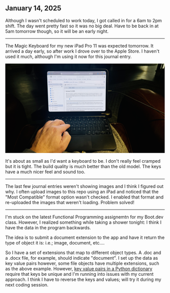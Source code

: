 ## January 14, 2025

Although I wasn't scheduled to work today, I got called in for a 6am to 2pm shift. The day went pretty fast so it was no big deal. Have to be back in at 5am tomorrow though, so it will be an early night.

---

The Magic Keyboard for my new iPad Pro 11 was expected tomorrow. It arrived a day early, so after work I drove over to the Apple Store. I haven't used it much, although I'm using it now for this journal entry. 

![Magic Keyboard and iPad Pro 11](../../../Images/IMG_1204.jpeg)

It's about as small as I'd want a keyboard to be. I don't really feel cramped but it is tight. The build quality is much better than the old model. The keys have a much nicer feel and sound too.

---

The last few journal entries weren't showing images and I think I figured out why. I often upload images to this repo using an iPad and noticed that the "Most Compatible" format option wasn't checked. I enabled that format and re-uploaded the images that weren't loading. Problem solved!

---

I'm stuck on the latest Functional Programming assignemtn for my Boot.dev class. However, I realized something while taking a shower tonight: I think I have the data in the program backwards.

The idea is to submit a document extension to the app and have it return the type of object it is: i.e.; image, document, etc....

So I have a set of extensions that map to different object types. A .doc and a .docx file, for example, should indicate "document". I set up the data as key value pairs however, some file objects have multiple extensions, such as the above example. However, [key value pairs in a Python dictionary](https://docs.python.org/3/tutorial/datastructures.html#dictionaries) require that keys be unique and I'm running into issues with my current approach. I think I have to reverse the keys and values; will try it during my next coding session.
